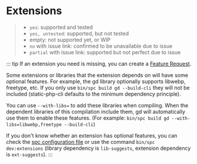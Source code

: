 # Extensions

> - `yes`: supported and tested
> - `yes, untested`: supported, but not tested
> - empty: not supported yet, or WIP
> - `no` with issue link: confirmed to be unavailable due to issue
> - `partial` with issue link: supported but not perfect due to issue

<!--@include: ../../extensions.md-->

::: tip
If an extension you need is missing, you can create a [Feature Request](https://github.com/crazywhalecc/static-php-cli/issues).

Some extensions or libraries that the extension depends on will have some optional features. 
For example, the gd library optionally supports libwebp, freetype, etc. 
If you only use `bin/spc build gd --build-cli` they will not be included (static-php-cli defaults to the minimum dependency principle).

You can use `--with-libs=` to add these libraries when compiling. 
When the dependent libraries of this compilation include them, gd will automatically use them to enable these features.
(For example: `bin/spc build gd --with-libs=libwebp,freetype --build-cli`)

If you don't know whether an extension has optional features, 
you can check the [spc configuration file](https://github.com/crazywhalecc/static-php-cli/tree/main/config) 
or use the command `bin/spc dev:extensions` (library dependency is `lib-suggests`, extension dependency is `ext-suggests`).
:::
